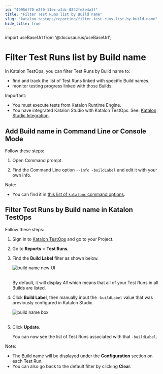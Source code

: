 ```yaml
---
id: "4995df70-e2f0-11ec-a2dc-0242fe3e4a3f"
title: "Filter Test Runs list by Build name"
slug: "katalon-testops/reporting/filter-test-runs-list-by-build-name"
hide_title: true
---
```

import useBaseUrl from '@docusaurus/useBaseUrl';


# <a id="id" class="anchor_top_offset"/><a id="ariaid-title1" class="anchor_top_offset"/>Filter Test Runs list by Build name

<p xmlns="http://www.w3.org/1999/xhtml" className="p">In Katalon TestOps, you can filter Test Runs by Build name   to:</p> 
<ul xmlns="http://www.w3.org/1999/xhtml" className="ul"><li className="li">find and track the list of Test Runs linked with specific Build     names.</li><li className="li">monitor testing progress linked with those Builds.</li></ul> 
<div xmlns="http://www.w3.org/1999/xhtml" className="note important note_important"><span className="note__title">Important:</span> 
  <ul className="ul"><li className="li">You must execute tests from Katalon Runtime Engine.</li><li className="li">You have integrated Katalon Studio with Katalon TestOps. See:
      <a className="xref" href="/docs/katalon-testops/integrations/upload-test-results-to-katalon-testops-from-katalon-studio">Katalon
        Studio Integration</a>.</li></ul>
</div>

## <a id="id_1" class="anchor_top_offset"/>Add Build name in Command Line or Console Mode

<div xmlns="http://www.w3.org/1999/xhtml" className="p">Follow these steps:<ol className="ol"><li className="li"><p className="p">Open Command prompt.</p></li><li className="li"><p className="p">Find the Command Line option <code className="ph codeph">--info -buildLabel</code> and edit it with your
        own info.</p></li></ol></div>
<div xmlns="http://www.w3.org/1999/xhtml" className="note note note_note"><span className="note__title">Note:</span> 
  <ul className="ul"><li className="li"><p className="p">You can find it in <a className="xref j-external-link" href="https://docs.katalon.com/katalon-studio/docs/console-mode-execution.html#general-options" target="_blank">this
          list of <code className="ph codeph">katalonc</code> command options</a>.</p></li></ul>
</div>

## <a id="id_2" class="anchor_top_offset"/>Filter Test Runs by Build name in Katalon TestOps

<div xmlns="http://www.w3.org/1999/xhtml" className="p">Follow these steps: <ol className="ol"><li className="li"><p className="p">Sign in to <a className="xref j-external-link" href="https://testops.katalon.io/login" target="_blank">Katalon TestOps</a> and go
        to your Project.</p></li><li className="li"><p className="p">Go to <strong className="ph b">Reports</strong> &gt; <strong className="ph b">Test Runs</strong>.</p></li><li className="li"><p className="p">Find the <strong className="ph b">Build Label</strong> filter as shown below.</p><p className="p"><img className="image" src={useBaseUrl("https://github.com/katalon-studio/docs-images/raw/master/katalon-analytics/docs/testops-may-filter-test-runs-list-by-build-name/build-label-button-2.png")} alt="build name new UI" /><br /><br />
      </p><p className="p">By default, it will display <em className="ph i">All</em> which means that all of
        your Test Runs in all Builds are listed.</p></li><li className="li"><p className="p">Click <strong className="ph b">Build Label</strong>, then manually input the
        <code className="ph codeph">-buildLabel</code> value that was previously configured in
        Katalon Studio.</p>
      <p className="p">
        <img className="image" src={useBaseUrl("https://github.com/katalon-studio/docs-images/raw/master/katalon-analytics/docs/testops-may-filter-test-runs-list-by-build-name/build-label-box.png")} alt="build name box" /><br /><br />
      </p>
    </li><li className="li">
      <p className="p">Click <strong className="ph b">Update</strong>.</p>
      <p className="p">You can now see the list of Test Runs associated with that
        <code className="ph codeph">-buildLabel</code>.</p>
    </li></ol><div className="note note note_note"><span className="note__title">Note:</span> 
    <ul className="ul"><li className="li">The Build name will be displayed under the
        <strong className="ph b">Configuration</strong> section on each Test Run.</li><li className="li">You can also go back to the default filter by clicking
        <strong className="ph b">Clear</strong>.</li></ul>
  </div></div>
